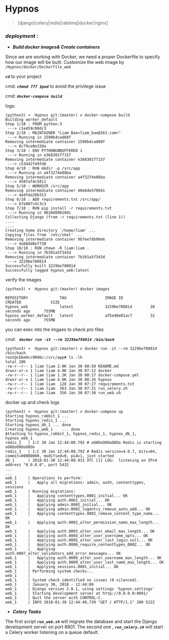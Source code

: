 # Hypnos
> [django|celery|redis|rabitmq|docker|nginx]


### ***deployment*** :

- ***Build docker images& Create containers***

Since we are working with Docker, we need a proper Dockerfile to specify how our image will be built.
Customize the web image by  `/Hypnos/docker/Dockerfile_web`

***`cd`*** to your project

cmd: ***`chmod 777 $pwd`*** to avoid the privilege issue

cmd: ***`docker-compose build`***

logs:
~~~
(python3) ➜  Hypnos git:(master) ✗ docker-compose build
Building worker_default
Step 1/10 : FROM python:3
 ---> c1e459c00dc3
Step 2/10 : MAINTAINER "Liam Bao<liam_bao@163.com>"
 ---> Running in 1590b4cad68f
Removing intermediate container 1590b4cad68f
 ---> 0c79ce0e320a
Step 3/10 : ENV PYTHONUNBUFFERED 1
 ---> Running in e368301f7157
Removing intermediate container e368301f7157
 ---> c53442f49fd8
Step 4/10 : RUN mkdir -p /src/app
 ---> Running in a4f3274e08ba
Removing intermediate container a4f3274e08ba
 ---> 450faf4c5811
Step 5/10 : WORKDIR /src/app
Removing intermediate container 40e6de570041
 ---> 4edfda28b313
Step 6/10 : ADD requirements.txt /src/app/
 ---> 67e887cdc3c3
Step 7/10 : RUN pip install -r requirements.txt
 ---> Running in 9620d89010dc
Collecting Django (from -r requirements.txt (line 1))
....
.... 
Creating home directory `/home/liam' ...
Copying files from `/etc/skel' ...
Removing intermediate container 9b7ee7db90e6
 ---> 4a68dd8ef730
Step 10/10 : RUN chown -R liam:liam .
 ---> Running in 7b391a5f343d
Removing intermediate container 7b391a5f343d
 ---> 3229be780814
Successfully built 3229be780814
Successfully tagged hypnos_web:latest
~~~

verify the images
```
(python3) ➜  Hypnos git:(master) docker images
```
```
REPOSITORY              TAG                 IMAGE ID            CREATED             SIZE
hypnos_web              latest              3229be780814        28 seconds ago      755MB
hypnos_worker_default   latest              af5e48e01ac7        32 seconds ago      755MB

```

you can exec into the imgaes to check pro files

cmd: ***` docker run -it --rm 3229be780814 /bin/bash`***

```
(python3) ➜  Hypnos git:(master) ✗ docker run -it --rm 3229be780814 /bin/bash
root@cbbe0cc9096c:/src/app# ls -lh
total 28K
-rw-r--r-- 1 liam liam 2.0K Jan 30 08:50 README.md
drwxr-xr-x 1 liam liam 4.0K Jan 30 07:12 docker
-rw-r--r-- 1 liam liam 1.3K Jan 30 08:17 docker-compose.yml
drwxr-xr-x 1 liam liam 4.0K Jan 30 08:16 hypnos
-rw-r--r-- 1 liam liam  128 Jan 30 07:27 requirements.txt
-rw-r--r-- 1 liam liam  363 Jan 30 07:31 run_celery.sh
-rw-r--r-- 1 liam liam  356 Jan 30 07:30 run_web.sh
```

docker up and check logs
```
(python3) ➜  Hypnos git:(master) ✗ docker-compose up
Starting hypnos_rabbit_1 ...
Starting hypnos_redis_1 ...
Starting hypnos_db_1 ... done
Creating hypnos_web_1    ... done
Attaching to hypnos_rabbit_1, hypnos_redis_1, hypnos_db_1, hypnos_web_1
redis_1   | 1:C 30 Jan 12:44:00.792 # oO0OoO0OoO0Oo Redis is starting oO0OoO0OoO0Oo
redis_1   | 1:C 30 Jan 12:44:00.792 # Redis version=4.0.7, bits=64, commit=00000000, modified=0, pid=1, just started
db_1      | 2018-01-30 12:44:00.931 UTC [1] LOG:  listening on IPv4 address "0.0.0.0", port 5432
...
...
web_1     | Operations to perform:
web_1     |   Apply all migrations: admin, auth, contenttypes, sessions
web_1     | Running migrations:
web_1     |   Applying contenttypes.0001_initial... OK
web_1     |   Applying auth.0001_initial... OK
web_1     |   Applying admin.0001_initial... OK
web_1     |   Applying admin.0002_logentry_remove_auto_add... OK
web_1     |   Applying contenttypes.0002_remove_content_type_name... OK
web_1     |   Applying auth.0002_alter_permission_name_max_length... OK
web_1     |   Applying auth.0003_alter_user_email_max_length... OK
web_1     |   Applying auth.0004_alter_user_username_opts... OK
web_1     |   Applying auth.0005_alter_user_last_login_null... OK
web_1     |   Applying auth.0006_require_contenttypes_0002... OK
web_1     |   Applying auth.0007_alter_validators_add_error_messages... OK
web_1     |   Applying auth.0008_alter_user_username_max_length... OK
web_1     |   Applying auth.0009_alter_user_last_name_max_length... OK
web_1     |   Applying sessions.0001_initial... OK
web_1     | Performing system checks...
web_1     |
web_1     | System check identified no issues (0 silenced).
web_1     | January 30, 2018 - 12:44:09
web_1     | Django version 2.0.1, using settings 'hypnos.settings'
web_1     | Starting development server at http://0.0.0.0:8801/
web_1     | Quit the server with CONTROL-C.
web_1     | INFO 2018-01-30 12:44:40,739 "GET / HTTP/1.1" 200 5222
```


- ***Celery Tasks***

The first script ***`run_web.sh`*** will migrate the database and start the Django development server on port 8801. 
The second one , ***`run_celery.sh`*** will start a Celery worker listening on a queue default.

